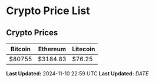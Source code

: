 # Crypto Price List

## Crypto Prices
| Bitcoin | Ethereum | Litecoin |
| ------- | -------- | -------- |
| $80755 | $3184.83 | $76.25 |
**Last Updated:** 2024-11-10 22:59 UTC
**Last Updated:** $DATE$
